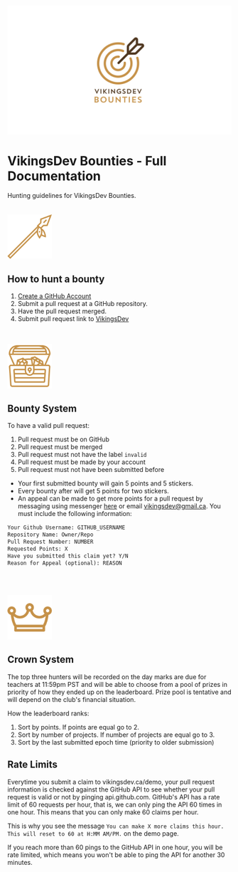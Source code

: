 <a href="https://vikingsdev.ca/bounties">![](bounties-bg.png)</a>
# VikingsDev Bounties - Full Documentation
Hunting guidelines for VikingsDev Bounties.
<br><br><br>
<img src="003-spear.svg" width="100px"/>

## How to hunt a bounty
1. [Create a GitHub Account](https://github.com/join)
2. Submit a pull request at a GitHub repository.
3. Have the pull request merged.
4. Submit pull request link to [VikingsDev](https://vikingsdev.ca/demo)
<br><br><br>
<img src="004-treasure.svg" width="100px"/>

## Bounty System

To have a valid pull request:
1. Pull request must be on GitHub
2. Pull request must be merged
3. Pull request must not have the label `invalid`
4. Pull request must be made by your account
5. Pull request must not have been submitted before

- Your first submitted bounty will gain 5 points and 5 stickers.
- Every bounty after will get 5 points for two stickers.
- An appeal can be made to get more points for a pull request by messaging using messenger [here](https://m.me/join/AbZu1Gg5blkFvuSQ) or email vikingsdev@gmail.ca. You must include the following information:
```
Your Github Username: GITHUB_USERNAME
Repository Name: Owner/Repo
Pull Request Number: NUMBER
Requested Points: X
Have you submitted this claim yet? Y/N
Reason for Appeal (optional): REASON
```
<br><br><br>
<img src="crown.svg" width="100px"/>

## Crown System

The top three hunters will be recorded on the day marks are due for teachers at 11:59pm PST and will be able to choose from a 
pool of prizes in priority of how they ended up on the leaderboard. Prize pool is tentative and will depend on the club's financial situation.

How the leaderboard ranks:
  1. Sort by points. If points are equal go to 2.
  2. Sort by number of projects. If number of projects are equal go to 3.
  3. Sort by the last submitted epoch time (priority to older submission)

## Rate Limits

Everytime you submit a claim to vikingsdev.ca/demo, your pull request information is checked against the GitHub API to see whether your pull request is valid or not by pinging api.github.com. GitHub's API has a rate limit of 60 requests per hour, that is, we can only ping the API 60 times in one hour. This means that you can only make 60 claims per hour.

This is why you see the message `You can make X more claims this hour. This will reset to 60 at H:MM AM/PM.` on the demo page. 

If you reach more than 60 pings to the GitHub API in one hour, you will be rate limited, which means you won't be able to ping the API for another 30 minutes. 

